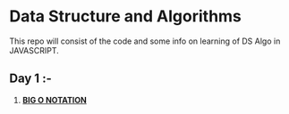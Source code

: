 
# Data Structure and Algorithms

This repo will consist of the code and some info on learning of DS Algo in JAVASCRIPT.

## **Day 1** :-
 
1. [**BIG O NOTATION**](Big-O-Notation/README.md#BIG-O-NOTATION)


